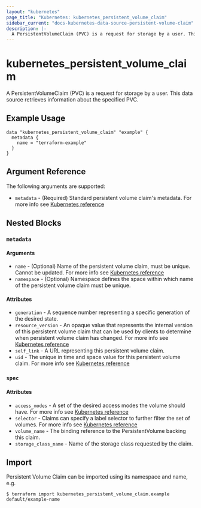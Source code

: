 ```yaml
---
layout: "kubernetes"
page_title: "Kubernetes: kubernetes_persistent_volume_claim"
sidebar_current: "docs-kubernetes-data-source-persistent-volume-claim"
description: |-
  A PersistentVolumeClaim (PVC) is a request for storage by a user. This data source retrieves information about the specified PVC.
---
```


# kubernetes_persistent_volume_claim

A PersistentVolumeClaim (PVC) is a request for storage by a user. This data source retrieves information about the specified PVC.


## Example Usage

```hcl
data "kubernetes_persistent_volume_claim" "example" {
  metadata {
    name = "terraform-example"
  }
}
```

## Argument Reference

The following arguments are supported:

* `metadata` - (Required) Standard persistent volume claim's metadata. For more info see [Kubernetes reference](https://github.com/kubernetes/community/blob/master/contributors/devel/sig-architecture/api-conventions.md#metadata)



## Nested Blocks

### `metadata`

#### Arguments

* `name` - (Optional) Name of the persistent volume claim, must be unique. Cannot be updated. For more info see [Kubernetes reference](http://kubernetes.io/docs/user-guide/identifiers#names)
* `namespace` - (Optional) Namespace defines the space within which name of the persistent volume claim must be unique.

#### Attributes

* `generation` - A sequence number representing a specific generation of the desired state.
* `resource_version` - An opaque value that represents the internal version of this persistent volume claim that can be used by clients to determine when persistent volume claim has changed. For more info see [Kubernetes reference](https://github.com/kubernetes/community/blob/master/contributors/devel/sig-architecture/api-conventions.md#concurrency-control-and-consistency)
* `self_link` - A URL representing this persistent volume claim.
* `uid` - The unique in time and space value for this persistent volume claim. For more info see [Kubernetes reference](http://kubernetes.io/docs/user-guide/identifiers#uids)

### `spec`

#### Attributes

* `access_modes` - A set of the desired access modes the volume should have. For more info see [Kubernetes reference](http://kubernetes.io/docs/user-guide/persistent-volumes#access-modes-1)
* `selector` - Claims can specify a label selector to further filter the set of volumes. For more info see [Kubernetes reference](http://kubernetes.io/docs/user-guide/persistent-volumes#selector)
* `volume_name` - The binding reference to the PersistentVolume backing this claim.
* `storage_class_name` - Name of the storage class requested by the claim.

## Import

Persistent Volume Claim can be imported using its namespace and name, e.g.

```
$ terraform import kubernetes_persistent_volume_claim.example default/example-name
```
